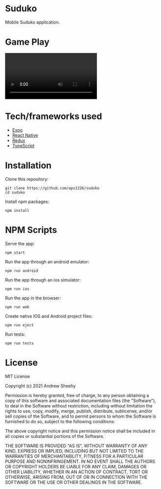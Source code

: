 # Suduko
Mobile Suduko application.

# Game Play

![Game Play](assets/Readme_Images/Suduko_Gif.mp4)

# Tech/frameworks used
- [Expo](https://expo.dev/)
- [React Native](https://reactnative.dev/)
- [Redux](https://redux.js.org/)
- [TypeScript](https://www.typescriptlang.org/)

# Installation
Clone this repository:
```
git clone https://github.com/aps1226/suduko
cd suduko
```
Install npm packages:
```
npm install
```

# NPM Scripts
Serve the app:
```
npm start
```
Run the app through an android emulator:
```
npm run android
```
Run the app through an ios simulator:
```
npm run ios
```
Run the app in the browser:
```
npm run web
```
Create native IOS and Android project files:
```
npm run eject
```
Run tests:
```
npm run tests
```

# License

MIT License

Copyright (c) 2021 Andrew Sheehy

Permission is hereby granted, free of charge, to any person obtaining a copy
of this software and associated documentation files (the "Software"), to deal
in the Software without restriction, including without limitation the rights
to use, copy, modify, merge, publish, distribute, sublicense, and/or sell
copies of the Software, and to permit persons to whom the Software is
furnished to do so, subject to the following conditions:

The above copyright notice and this permission notice shall be included in all
copies or substantial portions of the Software.

THE SOFTWARE IS PROVIDED "AS IS", WITHOUT WARRANTY OF ANY KIND, EXPRESS OR
IMPLIED, INCLUDING BUT NOT LIMITED TO THE WARRANTIES OF MERCHANTABILITY,
FITNESS FOR A PARTICULAR PURPOSE AND NONINFRINGEMENT. IN NO EVENT SHALL THE
AUTHORS OR COPYRIGHT HOLDERS BE LIABLE FOR ANY CLAIM, DAMAGES OR OTHER
LIABILITY, WHETHER IN AN ACTION OF CONTRACT, TORT OR OTHERWISE, ARISING FROM,
OUT OF OR IN CONNECTION WITH THE SOFTWARE OR THE USE OR OTHER DEALINGS IN THE
SOFTWARE.